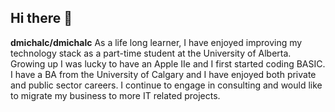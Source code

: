 ## Hi there 👋


**dmichalc/dmichalc** 
As a life long learner, I have enjoyed improving my technology stack as a part-time student at the University of Alberta. Growing up I was lucky to have an Apple IIe and I first started coding BASIC. I have a BA from the University of Calgary and I have enjoyed both private and public sector careers. I continue to engage in consulting and would like to migrate my business to more IT related projects.  

